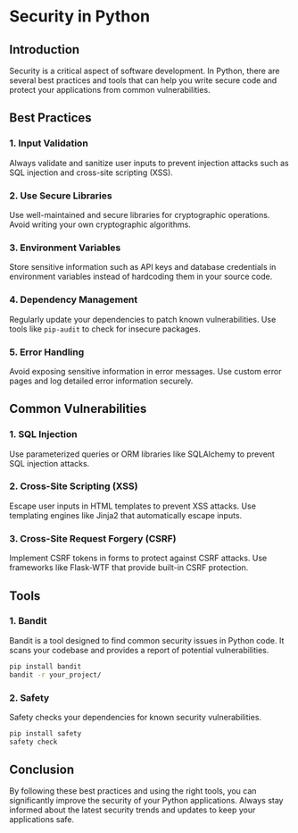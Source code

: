 # Security in Python

## Introduction
Security is a critical aspect of software development. In Python, there are several best practices and tools that can help you write secure code and protect your applications from common vulnerabilities.

## Best Practices

### 1. Input Validation
Always validate and sanitize user inputs to prevent injection attacks such as SQL injection and cross-site scripting (XSS).

### 2. Use Secure Libraries
Use well-maintained and secure libraries for cryptographic operations. Avoid writing your own cryptographic algorithms.

### 3. Environment Variables
Store sensitive information such as API keys and database credentials in environment variables instead of hardcoding them in your source code.

### 4. Dependency Management
Regularly update your dependencies to patch known vulnerabilities. Use tools like `pip-audit` to check for insecure packages.

### 5. Error Handling
Avoid exposing sensitive information in error messages. Use custom error pages and log detailed error information securely.

## Common Vulnerabilities

### 1. SQL Injection
Use parameterized queries or ORM libraries like SQLAlchemy to prevent SQL injection attacks.

### 2. Cross-Site Scripting (XSS)
Escape user inputs in HTML templates to prevent XSS attacks. Use templating engines like Jinja2 that automatically escape inputs.

### 3. Cross-Site Request Forgery (CSRF)
Implement CSRF tokens in forms to protect against CSRF attacks. Use frameworks like Flask-WTF that provide built-in CSRF protection.

## Tools

### 1. Bandit
Bandit is a tool designed to find common security issues in Python code. It scans your codebase and provides a report of potential vulnerabilities.

```bash
pip install bandit
bandit -r your_project/
```

### 2. Safety
Safety checks your dependencies for known security vulnerabilities.

```bash
pip install safety
safety check
```

## Conclusion
By following these best practices and using the right tools, you can significantly improve the security of your Python applications. Always stay informed about the latest security trends and updates to keep your applications safe.

